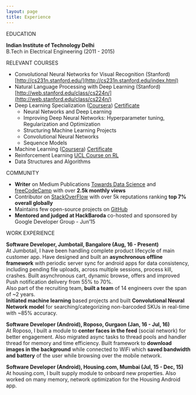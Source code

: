 ```yaml
---
layout: page
title: Experience
---
```

EDUCATION

**Indian Institute of Technology Delhi**  
B.Tech in Electrical Engineering (2011 - 2015)

RELEVANT COURSES
* Convolutional Neural Networks for Visual Recognition (Stanford) [http://cs231n.stanford.edu/](http://cs231n.stanford.edu/index.html)
* Natural Language Processing with Deep Learning (Stanford) [http://web.stanford.edu/class/cs224n/](http://web.stanford.edu/class/cs224n/)
* Deep Learning Specialization ([Coursera](https://www.coursera.org/specializations/deep-learning)) [Certificate](https://www.coursera.org/account/accomplishments/specialization/7ZMQ2T34CKY7)
  * Neural Networks and Deep Learning
  * Improving Deep Neural Networks: Hyperparameter tuning, Regularization and Optimization
  * Structuring Machine Learning Projects
  * Convolutional Neural Networks
  * Sequence Models
* Machine Learning ([Coursera](https://www.coursera.org/learn/machine-learning)) [Certificate](https://www.coursera.org/account/accomplishments/records/DJYR8NPWLFEB)
* Reinforcement Learning [UCL Course on RL](http://www0.cs.ucl.ac.uk/staff/d.silver/web/Teaching.html)
* Data Structures and Algorithms  

COMMUNITY

* **Writer** on Medium Publications [Towards Data Science](https://towardsdatascience.com/@rohitarya) and [freeCodeCamp](https://medium.freecodecamp.org/@rohitarya) with over **2.5k monthly views**
* Contributor on [StackOverFlow](https://stackoverflow.com/users/2720553/rohit-arya) with over 5k reputations ranking **top 7% overall globally**
* Maintains few open-source projects on [GitHub](https://github.com/aryarohit07)
* **Mentored and judged at HackBaroda** co-hosted and sponsored by Google Developer Group - Jun’15  

WORK EXPERIENCE

**Software Developer, Jumbotail, Bangalore (Aug, 16 - Present)**  
At Jumbotail, I have been handling complete product lifecycle of main customer app. Have designed and built an **asynchronous offline framework** with periodic server sync for android apps for data consistency, including pending file uploads, across multiple sessions, process kill, crashes. Built asynchronous cart, dynamic browse, offers and improved Push notification delivery from 55% to 70%.  
Also part of the recruiting team, **built a team** of 14 engineers over the span of ~2 years.  
**Initiated machine learning** based projects and built **Convolutional Neural Network model** for searching/categorizing non-barcoded SKUs in real-time with ~85% accuracy.

**Software Developer (Android), Roposo, Gurgaon (Jan, 16 - Jul, 16)**  
At Roposo, I built a module to **center faces in the feed** (social network) for better engagement. Also migrated async tasks to thread pools and handler thread for memory and time efficiency. Built framework to **download images in the background** while connected to WiFi which **saved bandwidth and battery** of the user while browsing over the mobile network.

**Software Developer (Android), Housing.com, Mumbai (Jul, 15 - Dec, 15)**  
At housing.com, I built supply module to onboard new properties. Also worked on many memory, network optimization for the Housing Android app.
